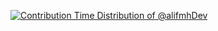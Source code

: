 [![Contribution Time Distribution of @alifmhDev](https://next.ossinsight.io/widgets/official/analyze-user-contribution-time-distribution/thumbnail.png?period=all_times&user_id=195129659&image_size=auto&color_scheme=dark)](https://next.ossinsight.io/widgets/official/analyze-user-contribution-time-distribution?period=all_times&user_id=195129659)
